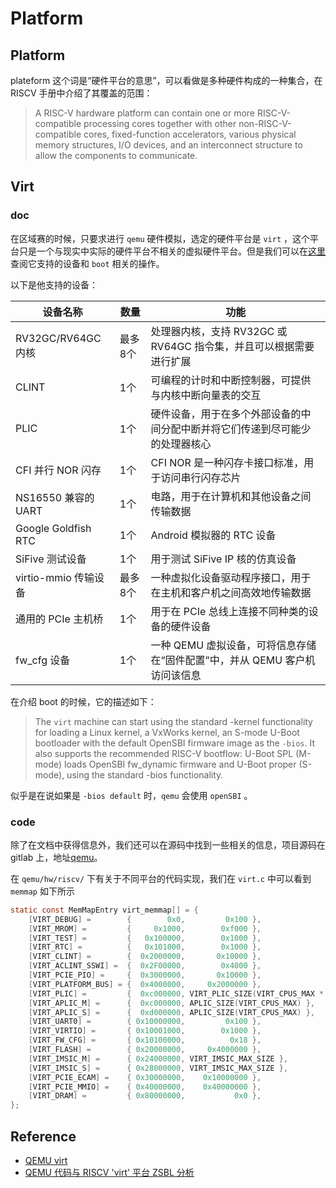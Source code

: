 # Platform

## Platform

plateform 这个词是“硬件平台的意思”，可以看做是多种硬件构成的一种集合，在 RISCV 手册中介绍了其覆盖的范围：

> A RISC-V hardware platform can contain one or more RISC-V-compatible processing cores together with other non-RISC-V-compatible cores, fixed-function accelerators, various physical memory structures, I/O devices, and an interconnect structure to allow the components to communicate.

## Virt

### doc

在区域赛的时候，只要求进行 `qemu` 硬件模拟，选定的硬件平台是 `virt` ，这个平台只是一个与现实中实际的硬件平台不相关的虚拟硬件平台。但是我们可以在[这里](https://www.qemu.org/docs/master/system/riscv/virt.html)查阅它支持的设备和 `boot` 相关的操作。

以下是他支持的设备：

| 设备名称             | 数量     | 功能                                                         |
| -------------------- | -------- | ------------------------------------------------------------ |
| RV32GC/RV64GC 内核   | 最多 8个 | 处理器内核，支持 RV32GC 或 RV64GC 指令集，并且可以根据需要进行扩展 |
| CLINT                | 1个      | 可编程的计时和中断控制器，可提供与内核中断向量表的交互       |
| PLIC                 | 1个      | 硬件设备，用于在多个外部设备的中间分配中断并将它们传递到尽可能少的处理器核心 |
| CFI 并行 NOR 闪存    | 1个      | CFI NOR 是一种闪存卡接口标准，用于访问串行闪存芯片           |
| NS16550 兼容的 UART  | 1个      | 电路，用于在计算机和其他设备之间传输数据                     |
| Google Goldfish RTC  | 1个      | Android 模拟器的 RTC 设备                                    |
| SiFive 测试设备      | 1个      | 用于测试 SiFive IP 核的仿真设备                              |
| virtio-mmio 传输设备 | 最多 8个 | 一种虚拟化设备驱动程序接口，用于在主机和客户机之间高效地传输数据 |
| 通用的 PCIe 主机桥   | 1个      | 用于在 PCIe 总线上连接不同种类的设备的硬件设备               |
| fw_cfg 设备          | 1个      | 一种 QEMU 虚拟设备，可将信息存储在“固件配置”中，并从 QEMU 客户机访问该信息 |

在介绍 boot 的时候，它的描述如下：

> The `virt` machine can start using the standard -kernel functionality for loading a Linux kernel, a VxWorks kernel, an S-mode U-Boot bootloader with the default OpenSBI firmware image as the `-bios`. It also supports the recommended RISC-V bootflow: U-Boot SPL (M-mode) loads OpenSBI fw_dynamic firmware and U-Boot proper (S-mode), using the standard -bios functionality.

似乎是在说如果是 `-bios default` 时，`qemu` 会使用 `openSBI` 。

### code

除了在文档中获得信息外，我们还可以在源码中找到一些相关的信息，项目源码在 gitlab 上，地址[qemu](https://gitlab.com/qemu-project/qemu)。

在 `qemu/hw/riscv/` 下有关于不同平台的代码实现，我们在 `virt.c` 中可以看到 `memmap` 如下所示

```c
static const MemMapEntry virt_memmap[] = {
    [VIRT_DEBUG] =        {        0x0,         0x100 },
    [VIRT_MROM] =         {     0x1000,        0xf000 },
    [VIRT_TEST] =         {   0x100000,        0x1000 },
    [VIRT_RTC] =          {   0x101000,        0x1000 },
    [VIRT_CLINT] =        {  0x2000000,       0x10000 },
    [VIRT_ACLINT_SSWI] =  {  0x2F00000,        0x4000 },
    [VIRT_PCIE_PIO] =     {  0x3000000,       0x10000 },
    [VIRT_PLATFORM_BUS] = {  0x4000000,     0x2000000 },
    [VIRT_PLIC] =         {  0xc000000, VIRT_PLIC_SIZE(VIRT_CPUS_MAX * 2) },
    [VIRT_APLIC_M] =      {  0xc000000, APLIC_SIZE(VIRT_CPUS_MAX) },
    [VIRT_APLIC_S] =      {  0xd000000, APLIC_SIZE(VIRT_CPUS_MAX) },
    [VIRT_UART0] =        { 0x10000000,         0x100 },
    [VIRT_VIRTIO] =       { 0x10001000,        0x1000 },
    [VIRT_FW_CFG] =       { 0x10100000,          0x18 },
    [VIRT_FLASH] =        { 0x20000000,     0x4000000 },
    [VIRT_IMSIC_M] =      { 0x24000000, VIRT_IMSIC_MAX_SIZE },
    [VIRT_IMSIC_S] =      { 0x28000000, VIRT_IMSIC_MAX_SIZE },
    [VIRT_PCIE_ECAM] =    { 0x30000000,    0x10000000 },
    [VIRT_PCIE_MMIO] =    { 0x40000000,    0x40000000 },
    [VIRT_DRAM] =         { 0x80000000,           0x0 },
}; 
```





## Reference

- [QEMU virt](https://www.qemu.org/docs/master/system/riscv/virt.html)
- [QEMU 代码与 RISCV 'virt' 平台 ZSBL 分析](https://gitee.com/tinylab/riscv-linux/blob/master/articles/20220911-qemu-riscv-zsbl.md#https://gitee.com/link?target=https%3A%2F%2Fjuejin.cn%2Fpost%2F6891922292075397127)